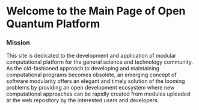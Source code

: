 # Welcome to the Main Page of Open Quantum Platform

### Mission

This site is dedicated to the development and application of modular computational platform for the general science and technology community. As the old-fashioned approach to developing and maintaining computational programs becomes obsolete, an emerging concept of software modularity offers an elegant and timely solution of the looming problems by providing an open development ecosystem where new computational approaches can be rapidly created from modules uploaded at the web repository by the interested users and developers.
